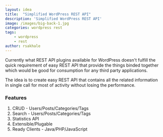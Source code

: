 ```yaml
---
layout: idea
title:  "Simplified WordPress REST API"
description: 'Simplified WordPress REST API'
image: /images/big-back-1.jpg
categories: wordpress rest
tags:
    - wordpress
    - rest
author: rsakhale
---
```

Currently what REST API plugins available for WordPress doesn't fulfill the quick requirement of easy REST API that provide the things binded together which would be good for consumption for any third party applications.
<!--more-->
The idea is to create easy REST API that contains all the related information in single call for most of activity without losing the performance.

### Features

1. CRUD - Users/Posts/Categories/Tags
2. Search - Users/Posts/Categories/Tags
3. Statistics API
4. Extensible/Plugable
5. Ready Clients - Java/PHP/JavaScript
